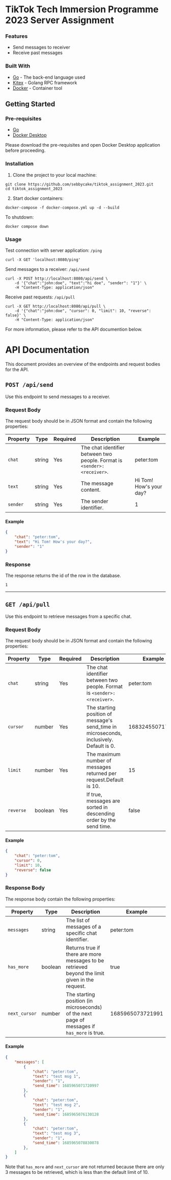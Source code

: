 # TikTok Tech Immersion Programme 2023 Server Assignment

### Features

- Send messages to receiver
- Receive past messages

### Built With

* [Go](https://go.dev/) - The back-end language used
* [Kitex](https://github.com/cloudwego/kitex) - Golang RPC framework
* [Docker](https://www.docker.com/) - Container tool

## Getting Started

### Pre-requisites

* [Go](https://go.dev/)
* [Docker Desktop](https://www.docker.com/products/docker-desktop/)

Please download the pre-requisites and open Docker Desktop application before proceeding.

### Installation

1. Clone the project to your local machine:

```
git clone https://github.com/sebbycake/tiktok_assignment_2023.git
cd tiktok_assignment_2023
```

2. Start docker containers:
```
docker-compose -f docker-compose.yml up -d --build
```

To shutdown:
```
docker compose down
```

### Usage


Test connection with server application: `/ping`
```
curl -X GET 'localhost:8080/ping'
```

Send messages to a receiver: `/api/send`
```
curl -X POST http://localhost:8080/api/send \
    -d '{"chat":"john:doe", "text":"hi doe", "sender": "1"}' \
    -H "Content-Type: application/json"
```

Receive past requests: `/api/pull`
```
curl -X GET http://localhost:8080/api/pull \
    -d '{"chat":"john:doe", "cursor": 0, "limit": 10, "reverse": false}' \
    -H "Content-Type: application/json"
```

For more information, please refer to the API documention below.

# API Documentation

This document provides an overview of the endpoints and request bodies for the API.

## `POST /api/send`

Use this endpoint to send messages to a receiver.

### Request Body

The request body should be in JSON format and contain the following properties:

| Property    | Type   | Required | Description                  | Example |
|--------------|--------|----------|------------------------------| ----- |
| `chat`    | string | Yes      | The chat identifier between two people. Format is `<sender>:<receiver>`. | peter:tom  | 
| `text`  | string | Yes      | The message content. | Hi Tom! How's your day? |
| `sender`  | string | Yes      | The sender identifier.| 1 |

#### Example

```json
{
    "chat": "peter:tom",
    "text": "Hi Tom! How's your day?",
    "sender": "1"
}
```
### Response
The response returns the id of the row in the database.
```
1
```

---

## `GET /api/pull`

Use this endpoint to retrieve messages from a specific chat.

### Request Body

The request body should be in JSON format and contain the following properties:

| Property    | Type   | Required | Description                        | Example |
|--------------|--------|----------|-----------------------------------| ----- |
| `chat`    | string | Yes      | The chat identifier between two people. Format is `<sender>:<receiver>`. | peter:tom  | 
| `cursor`  | number | Yes      | The starting position of message's send_time in microseconds, inclusively. Default is 0. | 168324550717297 |
| `limit`  | number | Yes      | The maximum number of messages returned per request.Default is 10.| 15 |
| `reverse`  | boolean | Yes      | If true, messages are sorted in descending order by the send time. | false | 

#### Example

```json
{
    "chat": "peter:tom",
    "cursor": 0,
    "limit": 10,
    "reverse": false
}  
```

### Response Body

The response body contain the following properties:

| Property    | Type   | Description                                                  | Example |
|--------------|--------|-------------------------------------------------------------| ----- |
| `messages`    | string | The list of messages of a specific chat identifier. | peter:tom  | 
| `has_more`  | boolean | Returns true if there are more messages to be retrieved beyond the limit given in the request. | true |
| `next_cursor`  | number | The starting position (in microseconds) of the next page of messages if `has_more` is true. | 1685965073721991 |

#### Example

```json
{
    "messages": [
        {
            "chat": "peter:tom",
            "text": "test msg 1",
            "sender": "1",
            "send_time": 1685965071720997
        },
        {
            "chat": "peter:tom",
            "text": "test msg 2",
            "sender": "1",
            "send_time": 1685965076130128
        },
        {
            "chat": "peter:tom",
            "text": "test msg 3",
            "sender": "1",
            "send_time": 1685965078830078
        },
    ]
}
```
Note that `has_more` and `next_cursor` are not returned because there are only 3 messages to be retrieved, which is less than the default limit of 10.
